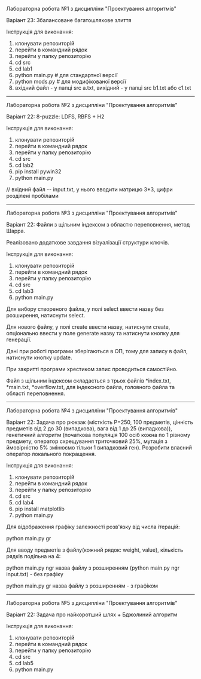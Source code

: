 Лабораторна робота №1 з дисципліни "Проектування алгоритмів"

Варіант 23: Збалансоване багатошляхове злиття

Інструкція для виконання:

1. клонувати репозиторій
2. перейти в командний рядок
3. перейти у папку репозиторію
4. сd src
5. cd lab1
6. python main.py # для стандартної версії
7. python mods.py # для модифікованої версії
8. вхідний файл - у папці src a.txt, вихідний - у папці src b1.txt або с1.txt

---

Лабораторна робота №2 з дисципліни "Проектування алгоритмів"

Варіант 22: 8-puzzle: LDFS, RBFS + H2

Інструкція для виконання:

1. клонувати репозиторій
2. перейти в командний рядок
3. перейти у папку репозиторію
4. сd src
5. cd lab2
6. pip install pywin32
7. python main.py

// вхідний файл -- input.txt, у нього вводити матрицю 3\*3, цифри розділені пробілами

---

Лабораторна робота №3 з дисципліни "Проектування алгоритмів"

Варіант 22: Файли з щільним індексом з областю переповнення, метод Шарра.

Реалізовано додаткове завдання візуалізації структури ключів.

Інструкція для виконання:

1. клонувати репозиторій
2. перейти в командний рядок
3. перейти у папку репозиторію
4. сd src
5. cd lab3
6. python main.py

Для вибору створеного файла, у полі select ввести назву без розширення, натиснути select.

Для нового файлу, у полі create ввести назву, натиснути create, опціонально ввести у поле generate назву та натиснути кнопку для генерації.

Дані при роботі програми зберігаються в ОП, тому для запису в файл, натиснути кнопку update.

При закритті програми хрестиком запис проводиться самостійно.

Файл з щільним індексом складається з трьох файлів *index.txt, *main.txt, \*overflow.txt, для індексного файла, головного файла та області переповнення.

---

Лабораторна робота №4 з дисципліни "Проектування алгоритмів"

Варіант 22: Задача про рюкзак (місткість P=250, 100 предметів, цінність предметів
від 2 до 30 (випадкова), вага від 1 до 25 (випадкова)), генетичний
алгоритм (початкова популяція 100 осіб кожна по 1 різному предмету,
оператор схрещування триточковий 25%, мутація з ймовірністю 5%
змінюємо тільки 1 випадковий ген). Розробити власний оператор
локального покращення.

Інструкція для виконання:

1. клонувати репозиторій
2. перейти в командний рядок
3. перейти у папку репозиторію
4. сd src
5. cd lab4
6. pip install matplotlib
7. python main.py

Для відображення графіку залежності розв'язку від числа ітерацій:

python main.py gr

Для вводу предметів з файлу(кожний рядок: weight, value), кількість рядків подільна на 4:

python main.py ngr назва файлу з розширенням (python main.py ngr input.txt) - без графіку

python main.py gr назва файлу з розширенням - з графіком

---

Лабораторна робота №5 з дисципліни "Проектування алгоритмів"

Варіант 22: Задача про найкоротший шлях + Бджолиний алгоритм

Інструкція для виконання:

1. клонувати репозиторій
2. перейти в командний рядок
3. перейти у папку репозиторію
4. сd src
5. cd lab5
6. python main.py
